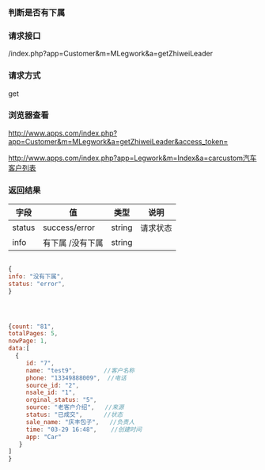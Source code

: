 ### **判断是否有下属**

### **请求接口**
/index.php?app=Customer&m=MLegwork&a=getZhiweiLeader




### **请求方式**
get

### **浏览器查看**
http://www.apps.com/index.php?app=Customer&m=MLegwork&a=getZhiweiLeader&access_token=

http://www.apps.com/index.php?app=Legwork&m=Index&a=carcustom汽车客户列表


### **返回结果**
|字段       |值             |类型    |说明           |
| --------- |--------      |--------|--------       |
|status     |success/error |string  |请求状态         |
|info       |   有下属 /没有下属   |string  |      |


``` javascript

{
info: "没有下属",                            
status: "error",                     
}




{count: "81",
totalPages: 5,
nowPage: 1,
data:[
  {
     id: "7",      
     name: "test9",        //客户名称
     phone: "13349888009",  //电话
     source_id: "2",
     nsale_id: "1",
     orginal_status: "5",  
     source: "老客户介绍",   //来源
     status: "已成交",      //状态
     sale_name: "庆丰包子",   //负责人
     time: "03-29 16:48",    //创建时间
     app: "Car"
   }
]
}
